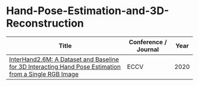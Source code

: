 # Hand-Pose-Estimation-and-3D-Reconstruction

| Title                                                      | Conference / Journal                                                      | Year  |
| ------------------------------------------------------------ | ------------------------------------------------------------ | ---------- | 
| [InterHand2.6M: A Dataset and Baseline for 3D Interacting Hand Pose Estimation from a Single RGB Image](https://arxiv.org/abs/2008.09309) | ECCV | 2020 |
